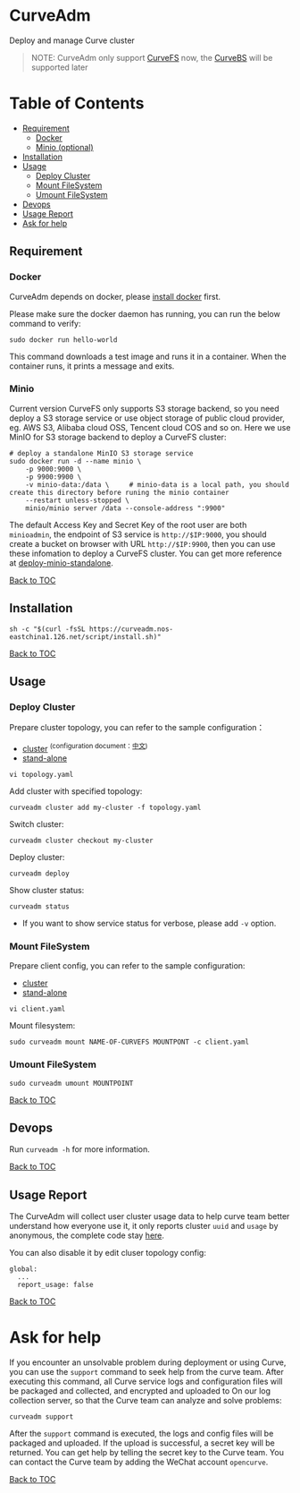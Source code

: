 # CurveAdm

Deploy and manage Curve cluster

> NOTE: CurveAdm only support [CurveFS](https://github.com/opencurve/curve/tree/fs) now, the [CurveBS](https://github.com/opencurve/curve) will be supported later

Table of Contents
===

* [Requirement](#requirement)
    * [Docker](#docker)
    * [Minio (optional)](#minio)
* [Installation](#installation)
* [Usage](#usage)
    * [Deploy Cluster](#deploy-cluster) 
    * [Mount FileSystem](#mount-filesystem)
    * [Umount FileSystem](#umount-filesystem)
* [Devops](#devops)
* [Usage Report](#usage-report) 
* [Ask for help](#ask-for-help)

Requirement
---

### Docker

CurveAdm depends on docker, please [install docker](https://docs.docker.com/engine/install/) first.

Please make sure the docker daemon has running, you can run the below command to verify:

```shell
sudo docker run hello-world
```

This command downloads a test image and runs it in a container. When the container runs, it prints a message and exits.

### Minio

Current version CurveFS only supports S3 storage backend, so you need deploy a S3 storage service or use object storage of public cloud provider, eg. AWS S3, Alibaba cloud OSS, Tencent cloud COS and so on. Here we use MinIO for S3 storage backend to deploy a CurveFS cluster:

```shell
# deploy a standalone MinIO S3 storage service
sudo docker run -d --name minio \
    -p 9000:9000 \
    -p 9900:9900 \
    -v minio-data:/data \     # minio-data is a local path, you should create this directory before runing the minio container
    --restart unless-stopped \
    minio/minio server /data --console-address ":9900"

```
The default Access Key and Secret Key of the root user are both `minioadmin`, the endpoint of S3 service is `http://$IP:9000`, you should create a bucket on browser with URL `http://$IP:9900`, then you can use these infomation to deploy a CurveFS cluster. You can get more reference at [deploy-minio-standalone](https://docs.min.io/minio/baremetal/installation/deploy-minio-standalone.html).

[Back to TOC](#table-of-contents)

Installation
---

```shell
sh -c "$(curl -fsSL https://curveadm.nos-eastchina1.126.net/script/install.sh)"
```

[Back to TOC](#table-of-contents)

Usage
---

### Deploy Cluster

Prepare cluster topology, you can refer to the sample configuration：

* [cluster](examples/cluster/topology.yaml) <sup>(configuration document：[中文](docs/zh/REMEAD.md))</sup>
* [stand-alone](examples/stand-alone/topology.yaml)

```shell
vi topology.yaml
```

Add cluster with specified topology:

```shell
curveadm cluster add my-cluster -f topology.yaml
```

Switch cluster:

```shell
curveadm cluster checkout my-cluster
```

Deploy cluster:
```shell
curveadm deploy
```

Show cluster status:
 
```shell
curveadm status
```

* If you want to show service status for verbose, please add `-v` option.

### Mount FileSystem

Prepare client config, you can refer to the sample configuration:

* [cluster](examples/cluster/client.yaml)
* [stand-alone](examples/stand-alone/client.yaml)

```shell
vi client.yaml
```

Mount filesystem:

```shell
sudo curveadm mount NAME-OF-CURVEFS MOUNTPONT -c client.yaml
```

### Umount FileSystem

```shell
sudo curveadm umount MOUNTPOINT
```

[Back to TOC](#table-of-contents)

Devops
---

Run `curveadm -h` for more information.

[Back to TOC](#table-of-contents)

Usage Report
---

The CurveAdm will collect user cluster usage data to help curve team better understand how everyone use it,
it only reports cluster `uuid` and `usage` by anonymous, the complete code stay [here](https://github.com/opencurve/curveadm/blob/master/internal/scripts/report.go).

You can also disable it by edit cluser topology config:
```shell
global:
  ...
  report_usage: false
```

[Back to TOC](#table-of-contents)

# Ask for help

If you encounter an unsolvable problem during deployment or using Curve, you can use the `support` command to seek help from the curve team. After executing this command, all Curve service logs and configuration files will be packaged and collected, and encrypted and uploaded to On our log collection server, so that the Curve team can analyze and solve problems:

```shell
curveadm support
```
After the `support` command is executed, the logs and config files will be packaged and uploaded. If the upload is successful, a secret key will be returned. You can get help by telling the secret key to the Curve team. You can contact the Curve team by adding the WeChat account `opencurve`.

[Back to TOC](#table-of-contents)
